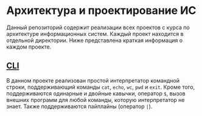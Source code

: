 # Архитектура и проектирование ИС

Данный репозиторий содержит реализации всех проектов с курса по архитектуре информационных систем. 
Каждый проект находится в отдельной директории. Ниже представлена краткая информация о каждом проекте.

## [CLI](./cli)

В данном проекте реализован простой интерпретатор командной строки, поддерживающий команды 
`cat`, `echo`, `wc`, `pwd` и `exit`. Кроме того, поддерживаются одинарные и двойные кавычки, оператор `$`, вызов внешних программ для любой команды,
которую интерпретатор не знает. Также поддерживаются пайплайны (оператор `|`).